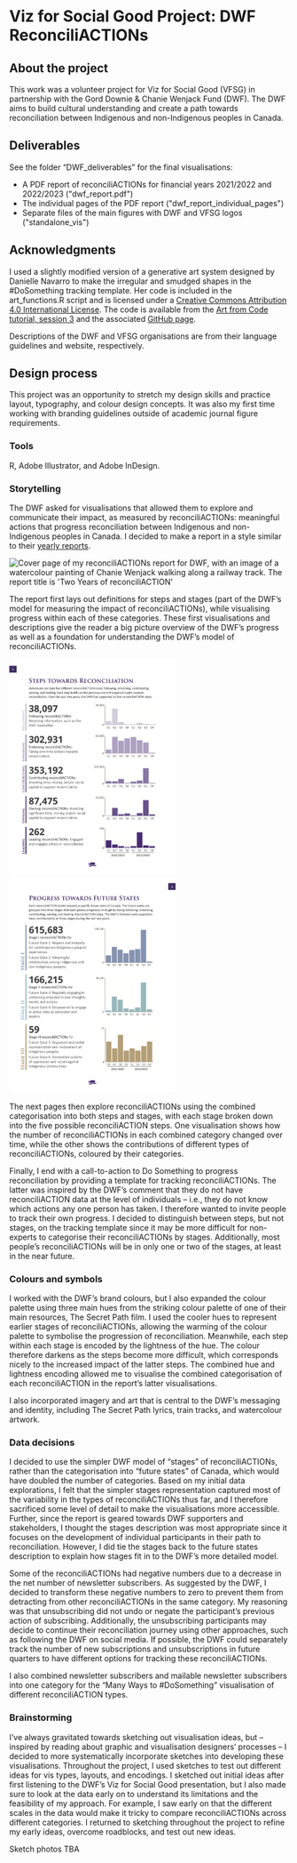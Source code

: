 # Viz for Social Good Project: DWF ReconciliACTIONs

## About the project

This work was a volunteer project for Viz for Social Good (VFSG) in partnership with the Gord Downie & Chanie Wenjack Fund (DWF). The DWF aims to build cultural understanding and create a path towards reconciliation between Indigenous and non-Indigenous peoples in Canada.

## Deliverables

See the folder “DWF_deliverables” for the final visualisations:
* A PDF report of reconciliACTIONs for financial years 2021/2022 and 2022/2023 ("dwf_report.pdf")
* The individual pages of the PDF report ("dwf_report_individual_pages")
* Separate files of the main figures with DWF and VFSG logos ("standalone_vis")

## Acknowledgments

I used a slightly modified version of a generative art system designed by Danielle Navarro to make the irregular and smudged shapes in the #DoSomething tracking template. Her code is included in the art_functions.R script and is licensed under a [Creative Commons Attribution 4.0 International License](https://github.com/rstudio-conf-2022/art-from-code/blob/main/LICENSE.md). The code is available from the [Art from Code tutorial, session 3](https://art-from-code.netlify.app/day-1/session-3/) and the associated [GitHub page]( https://github.com/rstudio-conf-2022/art-from-code).

Descriptions of the DWF and VFSG organisations are from their language guidelines and website, respectively.

## Design process

This project was an opportunity to stretch my design skills and practice layout, typography, and colour design concepts. It was also my first time working with branding guidelines outside of academic journal figure requirements. 

### Tools

R, Adobe Illustrator, and Adobe InDesign. 

### Storytelling

The DWF asked for visualisations that allowed them to explore and communicate their impact, as measured by reconciliACTIONs: meaningful actions that progress reconciliation between Indigenous and non-Indigenous peoples in Canada. I decided to make a report in a style similar to their [yearly reports](https://downiewenjack.ca/news-publications/annual-report/). 

<img src = "vis_png_versions/dwf_report_01.png" width="300" alt="Cover page of my reconciliACTIONs report for DWF, with an image of a watercolour painting of Chanie Wenjack walking along a railway track. The report title is 'Two Years of reconciliACTION'">

The report first lays out definitions for steps and stages (part of the DWF’s model for measuring the impact of reconciliACTIONs), while visualising progress within each of these categories. These first visualisations and descriptions give the reader a big picture overview of the DWF’s progress as well as a foundation for understanding the DWF’s model of reconciliACTIONs. 

<img src = "vis_png_versions/dwf_report_02.png" width="300" alt="Page 2 of the reconciliACTIONs report, with definitions and visualisations of the different reconciliACTION steps">  <img src = "vis_png_versions/dwf_report_03.png" width="300" alt="Page 3 of the reconciliACTIONs report, with definitions and visualisations of the different reconciliACTION steps">

The next pages then explore reconciliACTIONs using the combined categorisation into both steps and stages, with each stage broken down into the five possible reconciliACTION steps. One visualisation shows how the number of reconciliACTIONs in each combined category changed over time, while the other shows the contributions of different types of reconciliACTIONs, coloured by their categories. 

Finally, I end with a call-to-action to Do Something to progress reconciliation by providing a template for tracking reconciliACTIONs. The latter was inspired by the DWF’s comment that they do not have reconciliACTION data at the level of individuals – i.e., they do not know which actions any one person has taken. I therefore wanted to invite people to track their own progress. I decided to distinguish between steps, but not stages, on the tracking template since it may be more difficult for non-experts to categorise their reconciliACTIONs by stages. Additionally, most people’s reconciliACTIONs will be in only one or two of the stages, at least in the near future.

### Colours and symbols

I worked with the DWF’s brand colours, but I also expanded the colour palette using three main hues from the striking colour palette of one of their main resources, The Secret Path film. I used the cooler hues to represent earlier stages of reconciliACTIONs, allowing the warming of the colour palette to symbolise the progression of reconciliation. Meanwhile, each step within each stage is encoded by the lightness of the hue. The colour therefore darkens as the steps become more difficult, which corresponds nicely to the increased impact of the latter steps. The combined hue and lightness encoding allowed me to visualise the combined categorisation of each reconciliACTION in the report’s latter visualisations. 

I also incorporated imagery and art that is central to the DWF’s messaging and identity, including The Secret Path lyrics, train tracks, and watercolour artwork. 

### Data decisions

I decided to use the simpler DWF model of “stages” of reconciliACTIONs, rather than the categorisation into “future states” of Canada, which would have doubled the number of categories. Based on my initial data explorations, I felt that the simpler stages representation captured most of the variability in the types of reconciliACTIONs thus far, and I therefore sacrificed some level of detail to make the visualisations more accessible. Further, since the report is geared towards DWF supporters and stakeholders, I thought the stages description was most appropriate since it focuses on the development of individual participants in their path to reconciliation. However, I did tie the stages back to the future states description to explain how stages fit in to the DWF’s more detailed model. 

Some of the reconciliACTIONs had negative numbers due to a decrease in the net number of newsletter subscribers. As suggested by the DWF, I decided to transform these negative numbers to zero to prevent them from detracting from other reconciliACTIONs in the same category. My reasoning was that unsubscribing did not undo or negate the participant’s previous action of subscribing. Additionally, the unsubscribing participants may decide to continue their reconciliation journey using other approaches, such as following the DWF on social media. If possible, the DWF could separately track the number of new subscriptions and unsubscriptions in future quarters to have different options for tracking these reconciliACTIONs. 

I also combined newsletter subscribers and mailable newsletter subscribers into one category for the “Many Ways to #DoSomething” visualisation of different reconciliACTION types.

### Brainstorming

I’ve always gravitated towards sketching out visualisation ideas, but – inspired by reading about graphic and visualisation designers’ processes – I decided to more systematically incorporate sketches into developing these visualisations. Throughout the project, I used sketches to test out different ideas for vis types, layouts, and encodings. I sketched out initial ideas after first listening to the DWF’s Viz for Social Good presentation, but I also made sure to look at the data early on to understand its limitations and the feasibility of my approach. For example, I saw early on that the different scales in the data would make it tricky to compare reconciliACTIONs across different categories. I returned to sketching throughout the project to refine my early ideas, overcome roadblocks, and test out new ideas.

Sketch photos TBA

